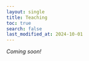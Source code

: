 ```yaml
---
layout: single
title: Teaching
toc: true
search: false
last_modified_at: 2024-10-01
---
```


*Coming soon!*

